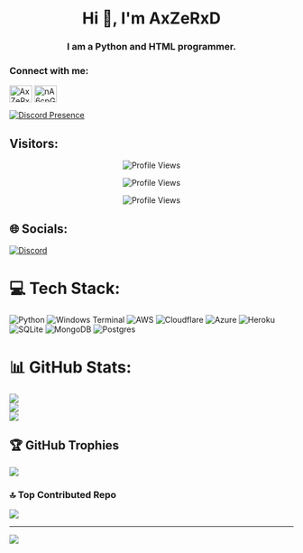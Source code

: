<h1 align="center">Hi 👋, I'm AxZeRxD</h1>
<h3 align="center">I am a Python and HTML programmer.</h3>

<h3 align="left">Connect with me:</h3>
<p align="left">
<a href="https://www.youtube.com/@nukersop" target="blank"><img align="center" src="https://raw.githubusercontent.com/rahuldkjain/github-profile-readme-generator/master/src/images/icons/Social/youtube.svg" alt="AxZeRxD" height="30" width="40" /></a>
<a href="https://discord.gg/bxbe" target="blank"><img align="center" src="https://raw.githubusercontent.com/rahuldkjain/github-profile-readme-generator/master/src/images/icons/Social/discord.svg" alt="nA6cpGmejn" height="30" width="40" /></a>
</p>

[![Discord Presence](https://lanyard.cnrad.dev/api/1086567184920227900)](https://discord.com/users/1086567184920227900)

## Visitors:
<p align="center">
  <img src="https://api.visitorbadge.io/api/VisitorHit?user=AxZeRxD&countColorcountColor&countColor=%23FF0000" alt="Profile Views">
</p>
<p align="center">
  <img src="https://img.shields.io/github/followers/AxZeRxD?color=FF0000&style=for-the-badge&logo=github&label=Follow" alt="Profile Views">
</p>
<p align="center">
  <img src="https://img.shields.io/github/stars/AxZeRxD?color=FF0000&style=for-the-badge&logo=github&label=Star" alt="Profile Views">
</p>


## 🌐 Socials:
[![Discord](https://img.shields.io/badge/Discord-%237289DA.svg?logo=discord&logoColor=white)](https://discord.gg/https://discord.gg/bxbe) 

# 💻 Tech Stack:
![Python](https://img.shields.io/badge/python-3670A0?style=plastic&logo=python&logoColor=ffdd54) ![Windows Terminal](https://img.shields.io/badge/Windows%20Terminal-%234D4D4D.svg?style=plastic&logo=windows-terminal&logoColor=white) ![AWS](https://img.shields.io/badge/AWS-%23FF9900.svg?style=plastic&logo=amazon-aws&logoColor=white) ![Cloudflare](https://img.shields.io/badge/Cloudflare-F38020?style=plastic&logo=Cloudflare&logoColor=white) ![Azure](https://img.shields.io/badge/azure-%230072C6.svg?style=plastic&logo=microsoftazure&logoColor=white) ![Heroku](https://img.shields.io/badge/heroku-%23430098.svg?style=plastic&logo=heroku&logoColor=white) ![SQLite](https://img.shields.io/badge/sqlite-%2307405e.svg?style=plastic&logo=sqlite&logoColor=white) ![MongoDB](https://img.shields.io/badge/MongoDB-%234ea94b.svg?style=plastic&logo=mongodb&logoColor=white) ![Postgres](https://img.shields.io/badge/postgres-%23316192.svg?style=plastic&logo=postgresql&logoColor=white)
# 📊 GitHub Stats:
![](https://github-readme-stats.vercel.app/api?username=AxZeRxD&theme=radical&hide_border=false&include_all_commits=false&count_private=false)<br/>
![](https://github-readme-streak-stats.herokuapp.com/?user=AxZeRxD&theme=radical&hide_border=false)<br/>
![](https://github-readme-stats.vercel.app/api/top-langs/?username=AxZeRxD&theme=radical&hide_border=false&include_all_commits=false&count_private=false&layout=compact)

## 🏆 GitHub Trophies
![](https://github-profile-trophy.vercel.app/?username=AxZeRxD&theme=radical&no-frame=false&no-bg=true&margin-w=4)

### 🔝 Top Contributed Repo
![](https://github-contributor-stats.vercel.app/api?username=AxZeRxD&limit=5&theme=dark&combine_all_yearly_contributions=true)

---
[![]([https://visitcount.itsvg.in/api?id=AxZeRxD&icon=0&color=0)](https://visitcount.itsvg.in](https://profile-counter.glitch.me/AxZeRxD/count.svg)https://profile-counter.glitch.me/AxZeRxD/count.svg)





